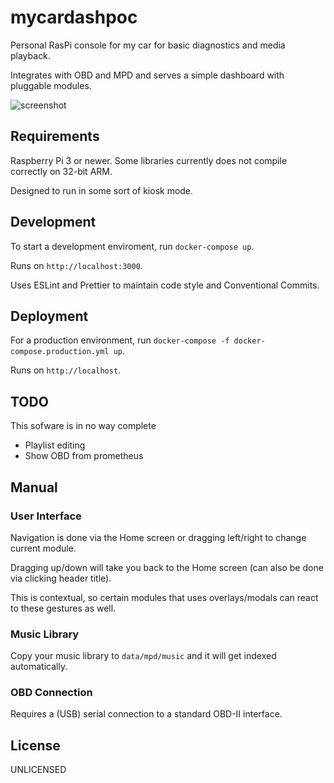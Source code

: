# mycardashpoc

Personal RasPi console for my car for basic diagnostics and media playback.

Integrates with OBD and MPD and serves a simple dashboard with pluggable modules.

![screenshot](https://user-images.githubusercontent.com/161548/173695326-5e952c53-6d44-4795-9618-be2de56aadc1.png)

## Requirements

Raspberry Pi 3 or newer. Some libraries currently does not compile correctly on 32-bit ARM.

Designed to run in some sort of kiosk mode.

## Development

To start a development enviroment, run `docker-compose up`.

Runs on `http://localhost:3000`.

Uses ESLint and Prettier to maintain code style and Conventional Commits.

## Deployment

For a production environment, run `docker-compose -f docker-compose.production.yml up`.

Runs on `http://localhost`.

## TODO

This sofware is in no way complete

* Playlist editing
* Show OBD from prometheus

## Manual

### User Interface

Navigation is done via the Home screen or dragging left/right to change current module.

Dragging up/down will take you back to the Home screen (can also be done via clicking header title).

This is contextual, so certain modules that uses overlays/modals can react to these gestures as well.

### Music Library

Copy your music library to `data/mpd/music` and it will get indexed automatically.

### OBD Connection

Requires a (USB) serial connection to a standard OBD-II interface.

## License

UNLICENSED
